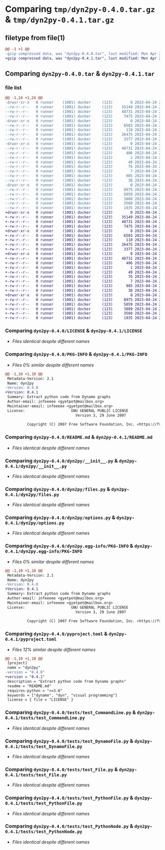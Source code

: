 # Comparing `tmp/dyn2py-0.4.0.tar.gz` & `tmp/dyn2py-0.4.1.tar.gz`

## filetype from file(1)

```diff
@@ -1 +1 @@
-gzip compressed data, was "dyn2py-0.4.0.tar", last modified: Mon Apr 24 22:49:45 2023, max compression
+gzip compressed data, was "dyn2py-0.4.1.tar", last modified: Mon Apr 24 23:05:15 2023, max compression
```

## Comparing `dyn2py-0.4.0.tar` & `dyn2py-0.4.1.tar`

### file list

```diff
@@ -1,24 +1,24 @@
-drwxr-xr-x   0 runner    (1001) docker     (123)        0 2023-04-24 22:49:45.209891 dyn2py-0.4.0/
--rw-r--r--   0 runner    (1001) docker     (123)    35149 2023-04-24 22:49:34.000000 dyn2py-0.4.0/LICENSE
--rw-r--r--   0 runner    (1001) docker     (123)    48731 2023-04-24 22:49:45.209891 dyn2py-0.4.0/PKG-INFO
--rw-r--r--   0 runner    (1001) docker     (123)     7475 2023-04-24 22:49:34.000000 dyn2py-0.4.0/README.md
-drwxr-xr-x   0 runner    (1001) docker     (123)        0 2023-04-24 22:49:45.205891 dyn2py-0.4.0/dyn2py/
--rw-r--r--   0 runner    (1001) docker     (123)     6503 2023-04-24 22:49:34.000000 dyn2py-0.4.0/dyn2py/__init__.py
--rw-r--r--   0 runner    (1001) docker     (123)      110 2023-04-24 22:49:34.000000 dyn2py-0.4.0/dyn2py/__main__.py
--rw-r--r--   0 runner    (1001) docker     (123)    26475 2023-04-24 22:49:34.000000 dyn2py-0.4.0/dyn2py/files.py
--rw-r--r--   0 runner    (1001) docker     (123)     3377 2023-04-24 22:49:34.000000 dyn2py-0.4.0/dyn2py/options.py
-drwxr-xr-x   0 runner    (1001) docker     (123)        0 2023-04-24 22:49:45.209891 dyn2py-0.4.0/dyn2py.egg-info/
--rw-r--r--   0 runner    (1001) docker     (123)    48731 2023-04-24 22:49:45.000000 dyn2py-0.4.0/dyn2py.egg-info/PKG-INFO
--rw-r--r--   0 runner    (1001) docker     (123)      406 2023-04-24 22:49:45.000000 dyn2py-0.4.0/dyn2py.egg-info/SOURCES.txt
--rw-r--r--   0 runner    (1001) docker     (123)        1 2023-04-24 22:49:45.000000 dyn2py-0.4.0/dyn2py.egg-info/dependency_links.txt
--rw-r--r--   0 runner    (1001) docker     (123)       49 2023-04-24 22:49:45.000000 dyn2py-0.4.0/dyn2py.egg-info/entry_points.txt
--rw-r--r--   0 runner    (1001) docker     (123)       76 2023-04-24 22:49:45.000000 dyn2py-0.4.0/dyn2py.egg-info/requires.txt
--rw-r--r--   0 runner    (1001) docker     (123)        7 2023-04-24 22:49:45.000000 dyn2py-0.4.0/dyn2py.egg-info/top_level.txt
--rw-r--r--   0 runner    (1001) docker     (123)      985 2023-04-24 22:49:34.000000 dyn2py-0.4.0/pyproject.toml
--rw-r--r--   0 runner    (1001) docker     (123)       38 2023-04-24 22:49:45.209891 dyn2py-0.4.0/setup.cfg
-drwxr-xr-x   0 runner    (1001) docker     (123)        0 2023-04-24 22:49:45.209891 dyn2py-0.4.0/tests/
--rw-r--r--   0 runner    (1001) docker     (123)     8975 2023-04-24 22:49:34.000000 dyn2py-0.4.0/tests/test_CommandLine.py
--rw-r--r--   0 runner    (1001) docker     (123)     5059 2023-04-24 22:49:34.000000 dyn2py-0.4.0/tests/test_DynamoFile.py
--rw-r--r--   0 runner    (1001) docker     (123)     3889 2023-04-24 22:49:34.000000 dyn2py-0.4.0/tests/test_File.py
--rw-r--r--   0 runner    (1001) docker     (123)     3560 2023-04-24 22:49:34.000000 dyn2py-0.4.0/tests/test_PythonFile.py
--rw-r--r--   0 runner    (1001) docker     (123)     1935 2023-04-24 22:49:34.000000 dyn2py-0.4.0/tests/test_PythonNode.py
+drwxr-xr-x   0 runner    (1001) docker     (123)        0 2023-04-24 23:05:15.190137 dyn2py-0.4.1/
+-rw-r--r--   0 runner    (1001) docker     (123)    35149 2023-04-24 23:05:03.000000 dyn2py-0.4.1/LICENSE
+-rw-r--r--   0 runner    (1001) docker     (123)    48731 2023-04-24 23:05:15.190137 dyn2py-0.4.1/PKG-INFO
+-rw-r--r--   0 runner    (1001) docker     (123)     7475 2023-04-24 23:05:03.000000 dyn2py-0.4.1/README.md
+drwxr-xr-x   0 runner    (1001) docker     (123)        0 2023-04-24 23:05:15.186137 dyn2py-0.4.1/dyn2py/
+-rw-r--r--   0 runner    (1001) docker     (123)     6503 2023-04-24 23:05:03.000000 dyn2py-0.4.1/dyn2py/__init__.py
+-rw-r--r--   0 runner    (1001) docker     (123)      110 2023-04-24 23:05:03.000000 dyn2py-0.4.1/dyn2py/__main__.py
+-rw-r--r--   0 runner    (1001) docker     (123)    26475 2023-04-24 23:05:03.000000 dyn2py-0.4.1/dyn2py/files.py
+-rw-r--r--   0 runner    (1001) docker     (123)     3377 2023-04-24 23:05:03.000000 dyn2py-0.4.1/dyn2py/options.py
+drwxr-xr-x   0 runner    (1001) docker     (123)        0 2023-04-24 23:05:15.190137 dyn2py-0.4.1/dyn2py.egg-info/
+-rw-r--r--   0 runner    (1001) docker     (123)    48731 2023-04-24 23:05:15.000000 dyn2py-0.4.1/dyn2py.egg-info/PKG-INFO
+-rw-r--r--   0 runner    (1001) docker     (123)      406 2023-04-24 23:05:15.000000 dyn2py-0.4.1/dyn2py.egg-info/SOURCES.txt
+-rw-r--r--   0 runner    (1001) docker     (123)        1 2023-04-24 23:05:15.000000 dyn2py-0.4.1/dyn2py.egg-info/dependency_links.txt
+-rw-r--r--   0 runner    (1001) docker     (123)       49 2023-04-24 23:05:15.000000 dyn2py-0.4.1/dyn2py.egg-info/entry_points.txt
+-rw-r--r--   0 runner    (1001) docker     (123)       76 2023-04-24 23:05:15.000000 dyn2py-0.4.1/dyn2py.egg-info/requires.txt
+-rw-r--r--   0 runner    (1001) docker     (123)        7 2023-04-24 23:05:15.000000 dyn2py-0.4.1/dyn2py.egg-info/top_level.txt
+-rw-r--r--   0 runner    (1001) docker     (123)      985 2023-04-24 23:05:03.000000 dyn2py-0.4.1/pyproject.toml
+-rw-r--r--   0 runner    (1001) docker     (123)       38 2023-04-24 23:05:15.190137 dyn2py-0.4.1/setup.cfg
+drwxr-xr-x   0 runner    (1001) docker     (123)        0 2023-04-24 23:05:15.190137 dyn2py-0.4.1/tests/
+-rw-r--r--   0 runner    (1001) docker     (123)     8975 2023-04-24 23:05:03.000000 dyn2py-0.4.1/tests/test_CommandLine.py
+-rw-r--r--   0 runner    (1001) docker     (123)     5059 2023-04-24 23:05:03.000000 dyn2py-0.4.1/tests/test_DynamoFile.py
+-rw-r--r--   0 runner    (1001) docker     (123)     3889 2023-04-24 23:05:03.000000 dyn2py-0.4.1/tests/test_File.py
+-rw-r--r--   0 runner    (1001) docker     (123)     3560 2023-04-24 23:05:03.000000 dyn2py-0.4.1/tests/test_PythonFile.py
+-rw-r--r--   0 runner    (1001) docker     (123)     1935 2023-04-24 23:05:03.000000 dyn2py-0.4.1/tests/test_PythonNode.py
```

### Comparing `dyn2py-0.4.0/LICENSE` & `dyn2py-0.4.1/LICENSE`

 * *Files identical despite different names*

### Comparing `dyn2py-0.4.0/PKG-INFO` & `dyn2py-0.4.1/PKG-INFO`

 * *Files 0% similar despite different names*

```diff
@@ -1,10 +1,10 @@
 Metadata-Version: 2.1
 Name: dyn2py
-Version: 0.4.0
+Version: 0.4.1
 Summary: Extract python code from Dynamo graphs
 Author-email: infeeeee <gyetpet@mailbox.org>
 Maintainer-email: infeeeee <gyetpet@mailbox.org>
 License:                     GNU GENERAL PUBLIC LICENSE
                                Version 3, 29 June 2007
         
          Copyright (C) 2007 Free Software Foundation, Inc. <https://fsf.org/>
```

### Comparing `dyn2py-0.4.0/README.md` & `dyn2py-0.4.1/README.md`

 * *Files identical despite different names*

### Comparing `dyn2py-0.4.0/dyn2py/__init__.py` & `dyn2py-0.4.1/dyn2py/__init__.py`

 * *Files identical despite different names*

### Comparing `dyn2py-0.4.0/dyn2py/files.py` & `dyn2py-0.4.1/dyn2py/files.py`

 * *Files identical despite different names*

### Comparing `dyn2py-0.4.0/dyn2py/options.py` & `dyn2py-0.4.1/dyn2py/options.py`

 * *Files identical despite different names*

### Comparing `dyn2py-0.4.0/dyn2py.egg-info/PKG-INFO` & `dyn2py-0.4.1/dyn2py.egg-info/PKG-INFO`

 * *Files 0% similar despite different names*

```diff
@@ -1,10 +1,10 @@
 Metadata-Version: 2.1
 Name: dyn2py
-Version: 0.4.0
+Version: 0.4.1
 Summary: Extract python code from Dynamo graphs
 Author-email: infeeeee <gyetpet@mailbox.org>
 Maintainer-email: infeeeee <gyetpet@mailbox.org>
 License:                     GNU GENERAL PUBLIC LICENSE
                                Version 3, 29 June 2007
         
          Copyright (C) 2007 Free Software Foundation, Inc. <https://fsf.org/>
```

### Comparing `dyn2py-0.4.0/pyproject.toml` & `dyn2py-0.4.1/pyproject.toml`

 * *Files 12% similar despite different names*

```diff
@@ -1,10 +1,10 @@
 [project]
 name = "dyn2py"
-version = "0.4.0"
+version = "0.4.1"
 description = "Extract python code from Dynamo graphs"
 readme = "README.md"
 requires-python = ">=3.8"
 keywords = ["dynamo", "dyn", "visual programming"]
 license = { file = "LICENSE" }
```

### Comparing `dyn2py-0.4.0/tests/test_CommandLine.py` & `dyn2py-0.4.1/tests/test_CommandLine.py`

 * *Files identical despite different names*

### Comparing `dyn2py-0.4.0/tests/test_DynamoFile.py` & `dyn2py-0.4.1/tests/test_DynamoFile.py`

 * *Files identical despite different names*

### Comparing `dyn2py-0.4.0/tests/test_File.py` & `dyn2py-0.4.1/tests/test_File.py`

 * *Files identical despite different names*

### Comparing `dyn2py-0.4.0/tests/test_PythonFile.py` & `dyn2py-0.4.1/tests/test_PythonFile.py`

 * *Files identical despite different names*

### Comparing `dyn2py-0.4.0/tests/test_PythonNode.py` & `dyn2py-0.4.1/tests/test_PythonNode.py`

 * *Files identical despite different names*

